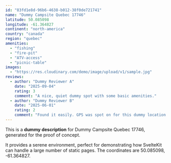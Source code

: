 ```yaml
---
id: "83fd1e8d-96b6-4638-b012-38f0de721741"
name: "Dummy Campsite Quebec 17746"
latitude: 50.085098
longitude: -61.364827
continent: "north-america"
country: "canada"
region: "quebec"
amenities:
  - "fishing"
  - "fire-pit"
  - "ATV-access"
  - "picnic-table"
images:
  - "https://res.cloudinary.com/demo/image/upload/v1/sample.jpg"
reviews:
  - author: "Dummy Reviewer A"
    date: "2025-09-04"
    rating: 3
    comment: "A nice, quiet dummy spot with some basic amenities."
  - author: "Dummy Reviewer B"
    date: "2025-06-01"
    rating: 2
    comment: "Found it easily. GPS was spot on for this dummy location."
---
```


This is a **dummy description** for Dummy Campsite Quebec 17746, generated for the proof of concept.

It provides a serene environment, perfect for demonstrating how SvelteKit can handle a large number of static pages. The coordinates are 50.085098, -61.364827.
